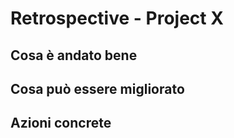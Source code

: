 # Retrospective - Project X

## Cosa è andato bene

## Cosa può essere migliorato

## Azioni concrete

